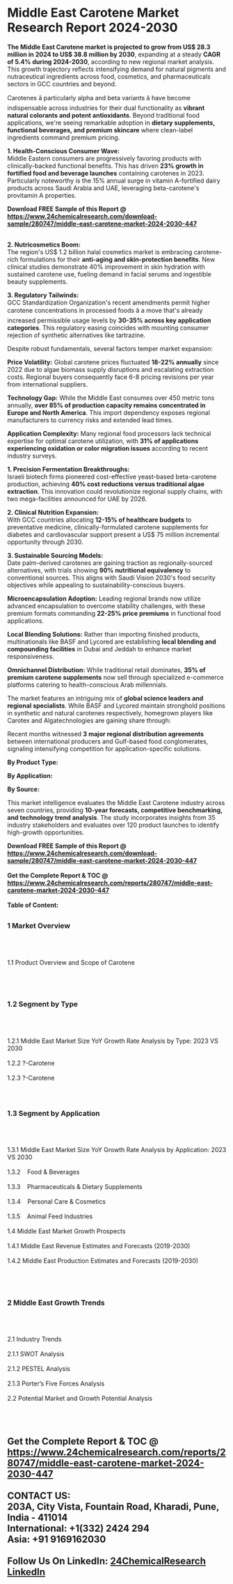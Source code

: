 <h1>Middle East Carotene Market Research Report 2024-2030</h1><p><strong>The Middle East Carotene market is projected to grow from US$ 28.3 million in 2024 to US$ 38.8 million by 2030</strong>, expanding at a steady <strong>CAGR of 5.4% during 2024-2030</strong>, according to new regional market analysis. This growth trajectory reflects intensifying demand for natural pigments and nutraceutical ingredients across food, cosmetics, and pharmaceuticals sectors in GCC countries and beyond.</p><p>Carotenes â particularly alpha and beta variants â have become indispensable across industries for their dual functionality as <strong>vibrant natural colorants and potent antioxidants</strong>. Beyond traditional food applications, we're seeing remarkable adoption in <strong>dietary supplements, functional beverages, and premium skincare</strong> where clean-label ingredients command premium pricing.</p><p><strong>1. Health-Conscious Consumer Wave:</strong><br>
Middle Eastern consumers are progressively favoring products with clinically-backed functional benefits. This has driven <strong>23% growth in fortified food and beverage launches</strong> containing carotenes in 2023. Particularly noteworthy is the 15% annual surge in vitamin A-fortified dairy products across Saudi Arabia and UAE, leveraging beta-carotene's provitamin A properties.</p><div><b>Download FREE Sample of this Report @ 
            <a href="https://www.24chemicalresearch.com/download-sample/280747/middle-east-carotene-market-2024-2030-447">
            https://www.24chemicalresearch.com/download-sample/280747/middle-east-carotene-market-2024-2030-447</a></b></div><br><p><strong>2. Nutricosmetics Boom:</strong><br>
The region's US$ 1.2 billion halal cosmetics market is embracing carotene-rich formulations for their <strong>anti-aging and skin-protection benefits</strong>. New clinical studies demonstrate 40% improvement in skin hydration with sustained carotene use, fueling demand in facial serums and ingestible beauty supplements.</p><p><strong>3. Regulatory Tailwinds:</strong><br>
GCC Standardization Organization's recent amendments permit higher carotene concentrations in processed foods â a move that's already increased permissible usage levels by <strong>30-35% across key application categories</strong>. This regulatory easing coincides with mounting consumer rejection of synthetic alternatives like tartrazine.</p><p>Despite robust fundamentals, several factors temper market expansion:</p><p><strong>Price Volatility:</strong> Global carotene prices fluctuated <strong>18-22% annually</strong> since 2022 due to algae biomass supply disruptions and escalating extraction costs. Regional buyers consequently face 6-8 pricing revisions per year from international suppliers.</p><p><strong>Technology Gap:</strong> While the Middle East consumes over 450 metric tons annually, <strong>over 85% of production capacity remains concentrated in Europe and North America</strong>. This import dependency exposes regional manufacturers to currency risks and extended lead times.</p><p><strong>Application Complexity:</strong> Many regional food processors lack technical expertise for optimal carotene utilization, with <strong>31% of applications experiencing oxidation or color migration issues</strong> according to recent industry surveys.</p><p><strong>1. Precision Fermentation Breakthroughs:</strong><br>
Israeli biotech firms pioneered cost-effective yeast-based beta-carotene production, achieving <strong>40% cost reductions versus traditional algae extraction</strong>. This innovation could revolutionize regional supply chains, with two mega-facilities announced for UAE by 2026.</p><p><strong>2. Clinical Nutrition Expansion:</strong><br>
With GCC countries allocating <strong>12-15% of healthcare budgets</strong> to preventative medicine, clinically-formulated carotene supplements for diabetes and cardiovascular support present a US$ 75 million incremental opportunity through 2030.</p><p><strong>3. Sustainable Sourcing Models:</strong><br>
Date palm-derived carotenes are gaining traction as regionally-sourced alternatives, with trials showing <strong>90% nutritional equivalency</strong> to conventional sources. This aligns with Saudi Vision 2030's food security objectives while appealing to sustainability-conscious buyers.</p><p><strong>Microencapsulation Adoption:</strong> Leading regional brands now utilize advanced encapsulation to overcome stability challenges, with these premium formats commanding <strong>22-25% price premiums</strong> in functional food applications.</p><p><strong>Local Blending Solutions:</strong> Rather than importing finished products, multinationals like BASF and Lycored are establishing <strong>local blending and compounding facilities</strong> in Dubai and Jeddah to enhance market responsiveness.</p><p><strong>Omnichannel Distribution:</strong> While traditional retail dominates, <strong>35% of premium carotene supplements</strong> now sell through specialized e-commerce platforms catering to health-conscious Arab millennials.</p><p>The market features an intriguing mix of <strong>global science leaders and regional specialists</strong>. While BASF and Lycored maintain stronghold positions in synthetic and natural carotenes respectively, homegrown players like Carotex and Algatechnologies are gaining share through:</p><p>Recent months witnessed <strong>3 major regional distribution agreements</strong> between international producers and Gulf-based food conglomerates, signaling intensifying competition for application-specific solutions.</p><p><strong>By Product Type:</strong></p><p><strong>By Application:</strong></p><p><strong>By Source:</strong></p><p>This market intelligence evaluates the Middle East Carotene industry across seven countries, providing <strong>10-year forecasts, competitive benchmarking, and technology trend analysis</strong>. The study incorporates insights from 35 industry stakeholders and evaluates over 120 product launches to identify high-growth opportunities.</p><div><b>Download FREE Sample of this Report @ 
            <a href="https://www.24chemicalresearch.com/download-sample/280747/middle-east-carotene-market-2024-2030-447">
            https://www.24chemicalresearch.com/download-sample/280747/middle-east-carotene-market-2024-2030-447</a></b></div><br><div><b>Get the Complete Report & TOC @ 
            <a href="https://www.24chemicalresearch.com/reports/280747/middle-east-carotene-market-2024-2030-447">
            https://www.24chemicalresearch.com/reports/280747/middle-east-carotene-market-2024-2030-447</a></b></div><br>
            <b>Table of Content:</b><p><h2><span style="font-size:16px"><strong>1 Market Overview&nbsp;&nbsp; &nbsp;</strong></span></h2><br />
<br />
<p>1.1 Product Overview and Scope of Carotene&nbsp;</p><br />
<br />
<h2><strong><span style="font-size:16px">1.2 Segment by Type&nbsp;&nbsp; &nbsp;</span></strong></h2><br />
<br />
<p>1.2.1 Middle East Market Size YoY Growth Rate Analysis by Type: 2023 VS 2030&nbsp;&nbsp; &nbsp;<br /><br />
1.2.2 ?-Carotene&nbsp;&nbsp; &nbsp;<br /><br />
1.2.3 ?-Carotene<br /><br />
<br />
<h2><span style="font-size:16px"><strong>1.3 Segment by Application&nbsp;&nbsp;</strong></span></h2><br />
<br />
<p>1.3.1 Middle East Market Size YoY Growth Rate Analysis by Application: 2023 VS 2030&nbsp;&nbsp; &nbsp;<br /><br />
1.3.2&nbsp;&nbsp; &nbsp;Food & Beverages<br /><br />
1.3.3&nbsp;&nbsp; &nbsp;Pharmaceuticals & Dietary Supplements<br /><br />
1.3.4&nbsp;&nbsp; &nbsp;Personal Care & Cosmetics<br /><br />
1.3.5&nbsp;&nbsp; &nbsp;Animal Feed Industries<br /><br />
1.4 Middle East Market Growth Prospects&nbsp;&nbsp; &nbsp;<br /><br />
1.4.1 Middle East Revenue Estimates and Forecasts (2019-2030)&nbsp;&nbsp; &nbsp;<br /><br />
1.4.2 Middle East Production Estimates and Forecasts (2019-2030)&nbsp;&nbsp;</p><br />
<br />
<h2><span style="font-size:16px"><strong>2 Middle East Growth Trends&nbsp;&nbsp; &nbsp;</strong></span></h2><br />
<br />
<p>2.1 Industry Trends&nbsp;&nbsp; &nbsp;<br /><br />
2.1.1 SWOT Analysis&nbsp;&nbsp; &nbsp;<br /><br />
2.1.2 PESTEL Analysis&nbsp;&nbsp; &nbsp;<br /><br />
2.1.3 Porter&rsquo;s Five Forces Analysis&nbsp;&nbsp; &nbsp;<br /><br />
2.2 Potential Market and Growth Potential Analysis&nbsp;&nbsp; &nbsp;</p><br />
<br />
<h2><s</p><div><b>Get the Complete Report & TOC @ 
            <a href="https://www.24chemicalresearch.com/reports/280747/middle-east-carotene-market-2024-2030-447">
            https://www.24chemicalresearch.com/reports/280747/middle-east-carotene-market-2024-2030-447</a></b></div><br><b>CONTACT US:</b><br>
            203A, City Vista, Fountain Road, Kharadi, Pune, India - 411014<br>
            International: +1(332) 2424 294<br>
            Asia: +91 9169162030 <br><br>
            Follow Us On LinkedIn: <a href="https://www.linkedin.com/company/24chemicalresearch/">24ChemicalResearch LinkedIn</a>
